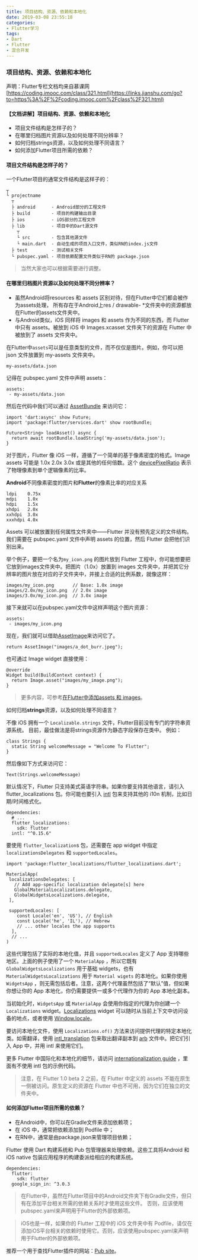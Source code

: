 ```yaml
---
title: 项目结构、资源、依赖和本地化
date: 2019-03-08 23:55:18
categories: 
- Flutter学习
tags:
- Dart
- Flutter
- 混合开发
---
```




### 项目结构、资源、依赖和本地化

声明：Flutter专栏文档均来自慕课网  
[https://coding.imooc.com/class/321.html](https://links.jianshu.com/go?to=https%3A%2F%2Fcoding.imooc.com%2Fclass%2F321.html)

#### 【文档讲解】项目结构、资源、依赖和本地化

*   项目文件结构是怎样子的？
*   在哪里归档图片资源以及如何处理不同分辨率？
*   如何归档strings资源，以及如何处理不同语言？
*   如何添加Flutter项目所需的依赖？

#### 项目文件结构是怎样子的？

一个Flutter项目的通常文件结构是这样子的：

```
┬
└ projectname
  ┬
  ├ android      - Android部分的工程文件
  ├ build        - 项目的构建输出目录
  ├ ios          - iOS部分的工程文件
  ├ lib          - 项目中的Dart源文件
    ┬
    └ src        - 包含其他源文件
    └ main.dart  - 自动生成的项目入口文件，类似RN的index.js文件
  ├ test         - 测试相关文件
  └ pubspec.yaml - 项目依赖配置文件类似于RN的 package.json 
```

> 当然大家也可以根据需要进行调整。

#### 在哪里归档图片资源以及如何处理不同分辨率？

*   虽然Android将resources 和 assets 区别对待，但在Flutter中它们都会被作为assets处理， 所有存在于Android上res / drawable- *文件夹中的资源都放在Flutter的assets文件夹中。
*   与Android类似，iOS 同样将 images 和 assets 作为不同的东西，而 Flutter 中只有 assets。被放到 iOS 中 Images.xcasset 文件夹下的资源在 Flutter 中被放到了 assets 文件夹中。

在Flutter中`assets`可以是任意类型的文件，而不仅仅是图片。例如，你可以把 json 文件放置到 my-assets 文件夹中。

`my-assets/data.json`

记得在 pubspec.yaml 文件中声明 assets：

```
assets:
 - my-assets/data.json 
```

然后在代码中我们可以通过 [AssetBundle](https://links.jianshu.com/go?to=https%3A%2F%2Fdocs.flutter.io%2Fflutter%2Fservices%2FAssetBundle-class.html) 来访问它：

```
import 'dart:async' show Future;
import 'package:flutter/services.dart' show rootBundle;

Future<String> loadAsset() async {
  return await rootBundle.loadString('my-assets/data.json');
} 
```

对于图片，Flutter 像 iOS 一样，遵循了一个简单的基于像素密度的格式。Image assets 可能是 1.0x 2.0x 3.0x 或是其他的任何倍数。这个 [devicePixelRatio](https://links.jianshu.com/go?to=https%3A%2F%2Fdocs.flutter.io%2Fflutter%2Fdart-ui%2FWindow%2FdevicePixelRatio.html) 表示了物理像素到单个逻辑像素的比率。

**Android**不同像素密度的图片和**Flutter**的像素比率的对应关系

```
ldpi    0.75x
mdpi    1.0x
hdpi    1.5x
xhdpi   2.0x
xxhdpi  3.0x
xxxhdpi 4.0x 
```

Assets 可以被放置到任何属性文件夹中——Flutter 并没有预先定义的文件结构。我们需要在 pubspec.yaml 文件中声明 assets 的位置，然后 Flutter 会把他们识别出来。

举个例子，要把一个名为`my_icon.png` 的图片放到 Flutter 工程中，你可能想要把它放到images文件夹中。把图片（1.0x）放置到 images 文件夹中，并把其它分辨率的图片放在对应的子文件夹中，并接上合适的比例系数，就像这样：

```
images/my_icon.png       // Base: 1.0x image
images/2.0x/my_icon.png  // 2.0x image
images/3.0x/my_icon.png  // 3.0x image 
```

接下来就可以在pubspec.yaml文件中这样声明这个图片资源：

```
assets:
 - images/my_icon.png 
```

现在，我们就可以借助[AssetImage](https://links.jianshu.com/go?to=https%3A%2F%2Fdocs.flutter.io%2Fflutter%2Fpainting%2FAssetImage-class.html)来访问它了。

`return AssetImage("images/a_dot_burr.jpeg");`

也可通过 Image widget 直接使用：

```
@override
Widget build(BuildContext context) {
  return Image.asset("images/my_image.png");
} 
```

> 更多内容，可参考[在Flutter中添加assets 和 images](https://links.jianshu.com/go?to=https%3A%2F%2Fflutter.io%2Fdocs%2Fdevelopment%2Fui%2Fassets-and-images)。

如何归档**strings**资源，以及如何处理不同语言？

不像 iOS 拥有一个 `Localizable.strings` 文件，Flutter目前没有专门的字符串资源系统。 目前，最佳做法是将strings资源作为静态字段保存在类中。 例如：

```
class Strings {
  static String welcomeMessage = "Welcome To Flutter";
} 
```

然后像如下方式来访问它：

`Text(Strings.welcomeMessage)`

默认情况下，Flutter 只支持美式英语字符串。如果你要支持其他语言，请引入 flutter_localizations 包。你可能也要引入 [intl](https://links.jianshu.com/go?to=https%3A%2F%2Fpub.dartlang.org%2Fpackages%2Fintl) 包来支持其他的 i10n 机制，比如日期/时间格式化。

```
dependencies:
  # ...
  flutter_localizations:
    sdk: flutter
  intl: "^0.15.6" 
```

要使用 `flutter_localization`s 包，还需要在 app widget 中指定 `localizationsDelegates` 和 `supportedLocales`。

```
import 'package:flutter_localizations/flutter_localizations.dart';

MaterialApp(
 localizationsDelegates: [
   // Add app-specific localization delegate[s] here
   GlobalMaterialLocalizations.delegate,
   GlobalWidgetsLocalizations.delegate,
 ],

 supportedLocales: [
    const Locale('en', 'US'), // English
    const Locale('he', 'IL'), // Hebrew
    // ... other locales the app supports
  ],
  // ...
) 
```

这些代理包括了实际的本地化值，并且 `supportedLocales` 定义了 App 支持哪些地区。上面的例子使用了一个 `MaterialApp` ，所以它既有 `GlobalWidgetsLocalizations` 用于基础 widgets，也有 `MaterialWidgetsLocalizations` 用于 `Material wigets` 的本地化。如果你使用 `WidgetsApp` ，则无需包括后者。注意，这两个代理虽然包括了“默认”值，但如果你想让你的 App 本地化，你仍需要提供一或多个代理作为你的 App 本地化副本。

当初始化时，`WidgetsApp` 或 `MaterialApp` 会使用你指定的代理为你创建一个 `Localizations` widget。[Localizations](https://links.jianshu.com/go?to=https%3A%2F%2Fdocs.flutter.io%2Fflutter%2Fwidgets%2FLocalizations-class.html) widget 可以随时从当前上下文中访问设备的地点，或者使用 [Window.locale](https://links.jianshu.com/go?to=https%3A%2F%2Fdocs.flutter.io%2Fflutter%2Fdart-ui%2FWindow%2Flocale.html)。

要访问本地化文件，使用 `Localizations.of()` 方法来访问提供代理的特定本地化类。如需翻译，使用 [intl_translation](https://links.jianshu.com/go?to=https%3A%2F%2Fpub.dartlang.org%2Fpackages%2Fintl_translation) 包来取出翻译副本到 [arb](https://links.jianshu.com/go?to=https%3A%2F%2Fgithub.com%2Fgooglei18n%2Fapp-resource-bundle) 文件中。把它们引入 App 中，并用 intl 来使用它们。

更多 Flutter 中国际化和本地化的细节，请访问 [internationalization guide](https://links.jianshu.com/go?to=https%3A%2F%2Fflutter.io%2Fdocs%2Fdevelopment%2Faccessibility-and-localization%2Finternationalization) ，里面有不使用 intl 包的示例代码。

> 注意，在 Flutter 1.0 beta 2 之前，在 Flutter 中定义的 assets 不能在原生一侧被访问。原生定义的资源在 Flutter 中也不可用，因为它们在独立的文件夹中。

#### 如何添加**Flutter**项目所需的依赖？

*   在Android中，你可以在Gradle文件来添加依赖项；
*   在 iOS 中，通常把依赖添加到 Podfile 中；
*   在RN中，通常是由package.json来管理项目依赖；

Flutter 使用 Dart 构建系统和 Pub 包管理器来处理依赖。这些工具将Android 和 iOS native 包装应用程序的构建委派给相应的构建系统。

```
dependencies:
  flutter:
    sdk: flutter
  google_sign_in: ^3.0.3 
```

> 在Flutter中，虽然在Flutter项目中的Android文件夹下有Gradle文件，但只有在添加平台相关所需的依赖关系时才使用这些文件。 否则，应该使用pubspec.yaml来声明用于Flutter的外部依赖项。

> iOS也是一样，如果你的 Flutter 工程中的 iOS 文件夹中有 Podfile，请仅在添加iOS平台相关的依赖时使用它。否则，应该使用pubspec.yaml来声明用于Flutter的外部依赖项。

推荐一个用于查找Flutter插件的网站：[Pub site](https://links.jianshu.com/go?to=https%3A%2F%2Fpub.dartlang.org%2Fflutter%2Fpackages)。
